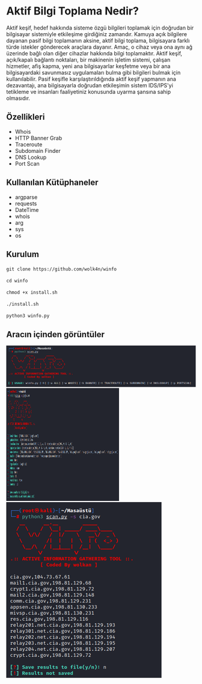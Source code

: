 # Aktif Bilgi Toplama Nedir?
Aktif keşif, hedef hakkında sisteme özgü bilgileri toplamak için doğrudan bir bilgisayar sistemiyle etkileşime girdiğiniz zamandır. Kamuya açık bilgilere dayanan pasif bilgi toplamanın aksine, aktif bilgi toplama, bilgisayara farklı türde istekler gönderecek araçlara dayanır. Amaç, o cihaz veya ona aynı ağ üzerinde bağlı olan diğer cihazlar hakkında bilgi toplamaktır. Aktif keşif, açık/kapalı bağlantı noktaları, bir makinenin işletim sistemi, çalışan hizmetler, afiş kapma, yeni ana bilgisayarlar keşfetme veya bir ana bilgisayardaki savunmasız uygulamaları bulma gibi bilgileri bulmak için kullanılabilir. Pasif keşifle karşılaştırıldığında aktif keşif yapmanın ana dezavantajı, ana bilgisayarla doğrudan etkileşimin sistem IDS/IPS'yi tetikleme ve insanları faaliyetiniz konusunda uyarma şansına sahip olmasıdır.

## Özellikleri
- Whois<br>
- HTTP Banner Grab<br>
- Traceroute<br>
- Subdomain Finder<br>
- DNS Lookup<br>
- Port Scan<br>

## Kullanılan Kütüphaneler
- argparse<br>
- requests<br>
- DateTime<br>
- whois<br>
- arg<br>
- sys<br>
- os<br>

## Kurulum
`git clone https://github.com/wolk4n/winfo`

`cd winfo`

`chmod +x install.sh`

`./install.sh`

`python3 winfo.py`

## Aracın içinden görüntüler
<img src="https://github.com/wolk4n/winfo/blob/main/img/main.png">

<img height="300" width="300" src="https://github.com/wolk4n/winfo/blob/main/img/whois.png">

<img src="https://github.com/wolk4n/winfo/blob/main/img/subs.png">
